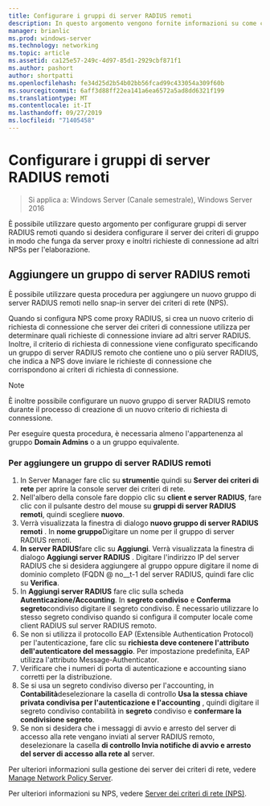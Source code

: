 ```yaml
---
title: Configurare i gruppi di server RADIUS remoti
description: In questo argomento vengono fornite informazioni su come configurare gruppi di server RADIUS remoti in server dei criteri di rete in Windows Server 2016.
manager: brianlic
ms.prod: windows-server
ms.technology: networking
ms.topic: article
ms.assetid: ca125e57-249c-4d97-85d1-2929cbf871f1
ms.author: pashort
author: shortpatti
ms.openlocfilehash: fe34d25d2b54b02bb56fcad99c433054a309f60b
ms.sourcegitcommit: 6aff3d88ff22ea141a6ea6572a5ad8dd6321f199
ms.translationtype: MT
ms.contentlocale: it-IT
ms.lasthandoff: 09/27/2019
ms.locfileid: "71405458"
---
```

# <a name="configure-remote-radius-server-groups"></a>Configurare i gruppi di server RADIUS remoti

>Si applica a: Windows Server (Canale semestrale), Windows Server 2016

È possibile utilizzare questo argomento per configurare gruppi di server RADIUS remoti quando si desidera configurare il server dei criteri di gruppo in modo che funga da server proxy e inoltri richieste di connessione ad altri NPSs per l'elaborazione.

## <a name="add-a-remote-radius-server-group"></a>Aggiungere un gruppo di server RADIUS remoti

È possibile utilizzare questa procedura per aggiungere un nuovo gruppo di server RADIUS remoti nello snap-in server dei criteri di rete (NPS).

Quando si configura NPS come proxy RADIUS, si crea un nuovo criterio di richiesta di connessione che server dei criteri di connessione utilizza per determinare quali richieste di connessione inviare ad altri server RADIUS. Inoltre, il criterio di richiesta di connessione viene configurato specificando un gruppo di server RADIUS remoto che contiene uno o più server RADIUS, che indica a NPS dove inviare le richieste di connessione che corrispondono ai criteri di richiesta di connessione.

>[!NOTE]
>È inoltre possibile configurare un nuovo gruppo di server RADIUS remoto durante il processo di creazione di un nuovo criterio di richiesta di connessione.

Per eseguire questa procedura, è necessaria almeno l'appartenenza al gruppo **Domain Admins** o a un gruppo equivalente.

### <a name="to-add-a-remote-radius-server-group"></a>Per aggiungere un gruppo di server RADIUS remoti 

1. In Server Manager fare clic su **strumenti**e quindi su **Server dei criteri di rete** per aprire la console server dei criteri di rete.
2. Nell'albero della console fare doppio clic su **client e server RADIUS**, fare clic con il pulsante destro del mouse su **gruppi di server RADIUS remoti**, quindi scegliere **nuovo**.
3. Verrà visualizzata la finestra di dialogo **nuovo gruppo di server RADIUS remoti** . In **nome gruppo**Digitare un nome per il gruppo di server RADIUS remoti.
4. **In server RADIUS**fare clic su **Aggiungi**. Verrà visualizzata la finestra di dialogo **Aggiungi server RADIUS** . Digitare l'indirizzo IP del server RADIUS che si desidera aggiungere al gruppo oppure digitare il nome di dominio completo \(FQDN @ no__t-1 del server RADIUS, quindi fare clic su **Verifica**.
5. In **Aggiungi server RADIUS** fare clic sulla scheda **Autenticazione/Accounting**. In **segreto condiviso** e **Conferma segreto**condiviso digitare il segreto condiviso. È necessario utilizzare lo stesso segreto condiviso quando si configura il computer locale come client RADIUS sul server RADIUS remoto.
6. Se non si utilizza il protocollo EAP (Extensible Authentication Protocol) per l'autenticazione, fare clic su **richiesta deve contenere l'attributo dell'autenticatore del messaggio**. Per impostazione predefinita, EAP utilizza l'attributo Message-Authenticator.
7. Verificare che i numeri di porta di autenticazione e accounting siano corretti per la distribuzione.
8. Se si usa un segreto condiviso diverso per l'accounting, in **Contabilità**deselezionare la casella di controllo **Usa la stessa chiave privata condivisa per l'autenticazione e l'accounting** , quindi digitare il segreto condiviso contabilità in **segreto** condiviso e **confermare la condivisione segreto**.
9. Se non si desidera che i messaggi di avvio e arresto del server di accesso alla rete vengano inviati al server RADIUS remoto, deselezionare la casella **di controllo Invia notifiche di avvio e arresto del server di accesso alla rete al** server.

Per ulteriori informazioni sulla gestione dei server dei criteri di rete, vedere [Manage Network Policy Server](nps-manage-top.md).

Per ulteriori informazioni su NPS, vedere [Server dei criteri di rete (NPS)](nps-top.md).

